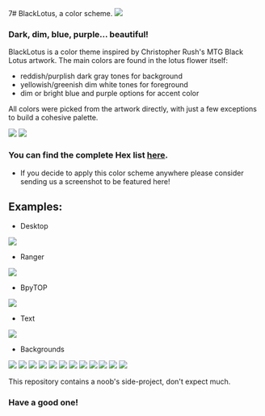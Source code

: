 7# BlackLotus, a color scheme.
![](./cover.png)

### Dark, dim, blue, purple... beautiful!

BlackLotus is a color theme inspired by Christopher Rush's MTG Black Lotus artwork.
The main colors are found in the lotus flower itself:
- reddish/purplish dark gray tones for background
-  yellowish/greenish dim white tones for foreground
-  dim or bright blue and purple options for accent color 

All colors were picked from the artwork directly, with just a few exceptions to build a cohesive palette.

![](./palette.png)
![](./supplementary_palette.png)

### You can find the complete Hex list [here](https://github.com/PoisonIsBestType/BlackLotus/blob/main/hex-list.txt).
- If you decide to apply this color scheme anywhere please consider sending us a screenshot to be featured here!

## Examples:
- Desktop

![](./desktop.png)

- Ranger

![](./ranger.png)

- BpyTOP

![](./bpytop.png)

- Text

![](./text.png)

- Backgrounds

![](./background/blacklotus-mint.png)
![](./background/blacklotus-arch.png)
![](./background/blacklotus-endeavour.png.png)
![](./background/blacklotus-fedora.png)
![](./background/blacklotus-debian.png)
![](./background/blacklotus-manjaro.png)
![](./background/blacklotus-gentoo.png)
![](./background/blacklotus-pop.png)
![](./background/blacklotus-ubuntu.png)
![](./background/stripe.png)
![](./background/blacklotus-lotus.png)
![](./background/blacklotus.png)





This repository contains a noob's side-project, don't expect much.
### Have a good one!
